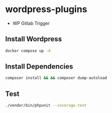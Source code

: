# wordpress-plugins

- WP Gitlab Trigger

## Install Wordpress

```bash
docker compose up -d
```

## Install Dependencies

```bash
composer install && && composer dump-autoload
```

## Test

```bash
./vendor/bin/phpunit --coverage-text
```
